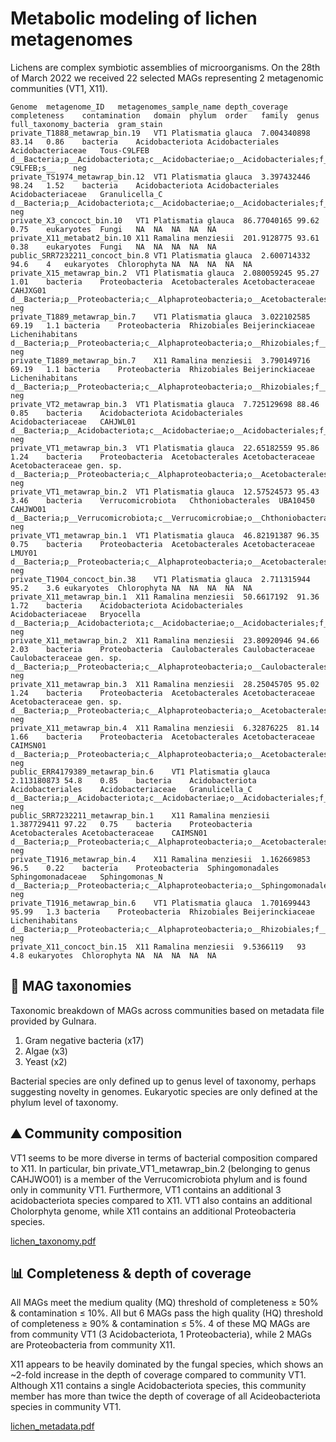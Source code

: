 # Metabolic modeling of lichen metagenomes
Lichens are complex symbiotic assemblies of microorganisms. On the 28th of March 2022 we received 22 selected MAGs representing 2 metagenomic communities (VT1, X11).

```
Genome	metagenome_ID	metagenomes_sample_name	depth_coverage	completeness	contamination	domain	phylum	order	family	genus	full_taxonomy_bacteria	gram_stain
private_T1888_metawrap_bin.19	VT1	Platismatia glauca	7.004340898	83.14	0.86	bacteria	Acidobacteriota	Acidobacteriales	Acidobacteriaceae	Tous-C9LFEB	d__Bacteria;p__Acidobacteriota;c__Acidobacteriae;o__Acidobacteriales;f__Acidobacteriaceae;g__Tous-C9LFEB;s__	neg
private_TS1974_metawrap_bin.12	VT1	Platismatia glauca	3.397432446	98.24	1.52	bacteria	Acidobacteriota	Acidobacteriales	Acidobacteriaceae	Granulicella_C	d__Bacteria;p__Acidobacteriota;c__Acidobacteriae;o__Acidobacteriales;f__Acidobacteriaceae;g__Granulicella_C;s__	neg
private_X3_concoct_bin.10	VT1	Platismatia glauca	86.77040165	99.62	0.75	eukaryotes	Fungi	NA	NA	NA	NA	NA
private_X11_metabat2_bin.10	X11	Ramalina menziesii	201.9128775	93.61	0.38	eukaryotes	Fungi	NA	NA	NA	NA	NA
public_SRR7232211_concoct_bin.8	VT1	Platismatia glauca	2.600714332	94.6	4	eukaryotes	Chlorophyta	NA	NA	NA	NA	NA
private_X15_metawrap_bin.2	VT1	Platismatia glauca	2.080059245	95.27	1.01	bacteria	Proteobacteria	Acetobacterales	Acetobacteraceae	CAHJXG01	d__Bacteria;p__Proteobacteria;c__Alphaproteobacteria;o__Acetobacterales;f__Acetobacteraceae;g__CAHJXG01;s__	neg
private_T1889_metawrap_bin.7	VT1	Platismatia glauca	3.022102585	69.19	1.1	bacteria	Proteobacteria	Rhizobiales	Beijerinckiaceae	Lichenihabitans	d__Bacteria;p__Proteobacteria;c__Alphaproteobacteria;o__Rhizobiales;f__Beijerinckiaceae;g__Lichenihabitans;s__	neg
private_T1889_metawrap_bin.7	X11	Ramalina menziesii	3.790149716	69.19	1.1	bacteria	Proteobacteria	Rhizobiales	Beijerinckiaceae	Lichenihabitans	d__Bacteria;p__Proteobacteria;c__Alphaproteobacteria;o__Rhizobiales;f__Beijerinckiaceae;g__Lichenihabitans;s__	neg
private_VT2_metawrap_bin.3	VT1	Platismatia glauca	7.725129698	88.46	0.85	bacteria	Acidobacteriota	Acidobacteriales	Acidobacteriaceae	CAHJWL01	d__Bacteria;p__Acidobacteriota;c__Acidobacteriae;o__Acidobacteriales;f__Acidobacteriaceae;g__CAHJWL01;s__	neg
private_VT1_metawrap_bin.3	VT1	Platismatia glauca	22.65182559	95.86	1.24	bacteria	Proteobacteria	Acetobacterales	Acetobacteraceae	Acetobacteraceae gen. sp.	d__Bacteria;p__Proteobacteria;c__Alphaproteobacteria;o__Acetobacterales;f__Acetobacteraceae;g__;s__	neg
private_VT1_metawrap_bin.2	VT1	Platismatia glauca	12.57524573	95.43	3.46	bacteria	Verrucomicrobiota	Chthoniobacterales	UBA10450	CAHJWO01	d__Bacteria;p__Verrucomicrobiota;c__Verrucomicrobiae;o__Chthoniobacterales;f__UBA10450;g__CAHJWO01;s__	neg
private_VT1_metawrap_bin.1	VT1	Platismatia glauca	46.82191387	96.35	0.75	bacteria	Proteobacteria	Acetobacterales	Acetobacteraceae	LMUY01	d__Bacteria;p__Proteobacteria;c__Alphaproteobacteria;o__Acetobacterales;f__Acetobacteraceae;g__LMUY01;s__	neg
private_T1904_concoct_bin.38	VT1	Platismatia glauca	2.711315944	95.2	3.6	eukaryotes	Chlorophyta	NA	NA	NA	NA	NA
private_X11_metawrap_bin.1	X11	Ramalina menziesii	50.6617192	91.36	1.72	bacteria	Acidobacteriota	Acidobacteriales	Acidobacteriaceae	Bryocella	d__Bacteria;p__Acidobacteriota;c__Acidobacteriae;o__Acidobacteriales;f__Acidobacteriaceae;g__Bryocella;s__	neg
private_X11_metawrap_bin.2	X11	Ramalina menziesii	23.80920946	94.66	2.03	bacteria	Proteobacteria	Caulobacterales	Caulobacteraceae	Caulobacteraceae gen. sp.	d__Bacteria;p__Proteobacteria;c__Alphaproteobacteria;o__Caulobacterales;f__Caulobacteraceae;g__;s__	neg
private_X11_metawrap_bin.3	X11	Ramalina menziesii	28.25045705	95.02	1.24	bacteria	Proteobacteria	Acetobacterales	Acetobacteraceae	Acetobacteraceae gen. sp.	d__Bacteria;p__Proteobacteria;c__Alphaproteobacteria;o__Acetobacterales;f__Acetobacteraceae;g__;s__	neg
private_X11_metawrap_bin.4	X11	Ramalina menziesii	6.32876225	81.14	1.66	bacteria	Proteobacteria	Acetobacterales	Acetobacteraceae	CAIMSN01	d__Bacteria;p__Proteobacteria;c__Alphaproteobacteria;o__Acetobacterales;f__Acetobacteraceae;g__CAIMSN01;s__	neg
public_ERR4179389_metawrap_bin.6	VT1	Platismatia glauca	2.113180873	54.8	0.85	bacteria	Acidobacteriota	Acidobacteriales	Acidobacteriaceae	Granulicella_C	d__Bacteria;p__Acidobacteriota;c__Acidobacteriae;o__Acidobacteriales;f__Acidobacteriaceae;g__Granulicella_C;s__	neg
public_SRR7232211_metawrap_bin.1	X11	Ramalina menziesii	1.387729411	97.22	0.75	bacteria	Proteobacteria	Acetobacterales	Acetobacteraceae	CAIMSN01	d__Bacteria;p__Proteobacteria;c__Alphaproteobacteria;o__Acetobacterales;f__Acetobacteraceae;g__CAIMSN01;s__	neg
private_T1916_metawrap_bin.4	X11	Ramalina menziesii	1.162669853	96.5	0.22	bacteria	Proteobacteria	Sphingomonadales	Sphingomonadaceae	Sphingomonas_N	d__Bacteria;p__Proteobacteria;c__Alphaproteobacteria;o__Sphingomonadales;f__Sphingomonadaceae;g__Sphingomonas_N;s__	neg
private_T1916_metawrap_bin.6	VT1	Platismatia glauca	1.701699443	95.99	1.3	bacteria	Proteobacteria	Rhizobiales	Beijerinckiaceae	Lichenihabitans	d__Bacteria;p__Proteobacteria;c__Alphaproteobacteria;o__Rhizobiales;f__Beijerinckiaceae;g__Lichenihabitans;s__	neg
private_X11_concoct_bin.15	X11	Ramalina menziesii	9.5366119	93	4.8	eukaryotes	Chlorophyta	NA	NA	NA	NA	NA
```

## 🧬 MAG taxonomies

Taxonomic breakdown of MAGs across communities based on metadata file provided by Gulnara.

1. Gram negative bacteria (x17)
2. Algae (x3)
3. Yeast (x2)

Bacterial species are only defined up to genus level of taxonomy, perhaps suggesting novelty in genomes. Eukaryotic species are only defined at the phylum level of taxonomy.

## ⛰️ Community composition

VT1 seems to be more diverse in terms of bacterial composition compared to X11. In particular, bin private_VT1_metawrap_bin.2 (belonging to genus CAHJWO01) is a member of the Verrucomicrobiota phylum and is found only in community VT1. Furthermore, VT1 contains an additional 3 acidobacteriota species compared to X11. VT1 also contains an additional Cholorphyta genome, while X11 contains an additional Proteobacteria species.

[lichen_taxonomy.pdf](https://s3-us-west-2.amazonaws.com/secure.notion-static.com/8ffd3d4f-3723-4fe0-ba43-830c897d2261/lichen_taxonomy.pdf)

## 📊 Completeness & depth of coverage

All MAGs meet the medium quality (MQ) threshold of completeness ≥ 50% & contamination ≤ 10%. All but 6 MAGs pass the high quality (HQ) threshold of completeness ≥ 90% & contamination ≤ 5%. 4 of these MQ MAGs are from community VT1 (3 Acidobacteriota, 1 Proteobacteria), while 2 MAGs are Proteobacteria from community X11.

X11 appears to be heavily dominated by the fungal species, which shows an ~2-fold increase in the depth of coverage compared to community VT1. Although X11 contains a single Acidobacteriota species, this community member has more than twice the depth of coverage of all Acideobacteriota species in community VT1.

[lichen_metadata.pdf](https://s3-us-west-2.amazonaws.com/secure.notion-static.com/e5ff4699-40e8-49f9-9c78-b0b926ff1a21/lichen_metadata.pdf)
